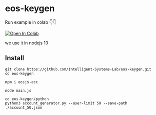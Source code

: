 # eos-keygen

Run example in colab 👇👇

[![Open In Colab](https://colab.research.google.com/assets/colab-badge.svg)](https://colab.research.google.com/github.com/Intelligent-Systems-Lab/eos-keygen/tree/master/python/eos_keygen_demo.ipynb)

we use it in nodejs 10

## Install 

```shell=
git clone https://github.com/Intelligent-Systems-Lab/eos-keygen.git
cd eos-keygen

npm i eosjs-ecc

node main.js
```

```shell=
cd eos-keygen/python
python3 account_generator.py --user-limit 50 --save-path ./account_50.json
```

